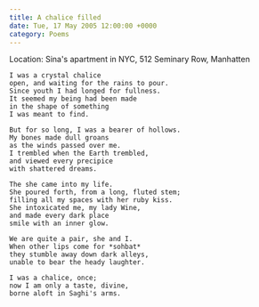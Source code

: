 ```yaml
---
title: A chalice filled
date: Tue, 17 May 2005 12:00:00 +0000
category: Poems
---
```


Location: Sina's apartment in NYC, 512 Seminary Row, Manhatten

    I was a crystal chalice  
    open, and waiting for the rains to pour.  
    Since youth I had longed for fullness.  
    It seemed my being had been made  
    in the shape of something  
    I was meant to find.

    But for so long, I was a bearer of hollows.  
    My bones made dull groans  
    as the winds passed over me.  
    I trembled when the Earth trembled,  
    and viewed every precipice  
    with shattered dreams.

    The she came into my life.  
    She poured forth, from a long, fluted stem;  
    filling all my spaces with her ruby kiss.  
    She intoxicated me, my lady Wine,  
    and made every dark place  
    smile with an inner glow.

    We are quite a pair, she and I.  
    When other lips come for *sohbat*  
    they stumble away down dark alleys,  
    unable to bear the heady laughter.

    I was a chalice, once;  
    now I am only a taste, divine,  
    borne aloft in Saghi's arms.



